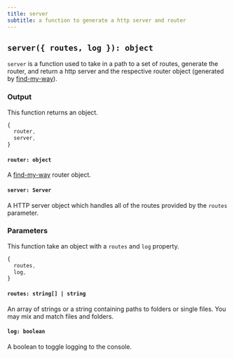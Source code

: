```yaml
---
title: server
subtitle: a function to generate a http server and router
---
```


## `server({ routes, log }): object`

`server` is a function used to take in a path to a set of routes, generate the router, and return a http server and the respective router object (generated by [find-my-way](https://github.com/delvedor/find-my-way)).

### Output

This function returns an object.

```js
{
  router,
  server,
}
```

#### `router: object`

A [find-my-way](https://github.com/delvedor/find-my-way) router object.

#### `server: Server`

A HTTP server object which handles all of the routes provided by the `routes` parameter.

### Parameters

This function take an object with a `routes` and `log` property.

```js
{
  routes,
  log,
}
```

#### `routes: string[] | string`

An array of strings or a string containing paths to folders or single files. You may mix and match files and folders.

#### `log: boolean`

A boolean to toggle logging to the console.
